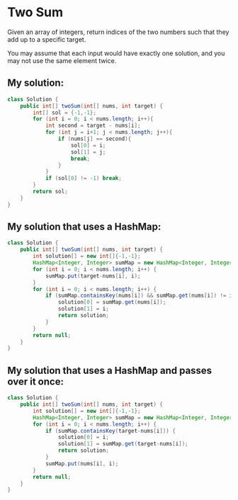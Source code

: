 # Two Sum

Given an array of integers, return indices of the two numbers such that they add up to a specific target.

You may assume that each input would have exactly one solution, and you may not use the same element twice.

## My solution:

```Java
class Solution {
    public int[] twoSum(int[] nums, int target) {
        int[] sol = {-1,-1};
        for (int i = 0; i < nums.length; i++){
            int second = target - nums[i];
            for (int j = i+1; j < nums.length; j++){
                if (nums[j] == second){
                    sol[0] = i;
                    sol[1] = j;
                    break;
                } 
            }
            if (sol[0] != -1) break;
        }
        return sol;
    }
}
```

## My solution that uses a HashMap:

```Java
class Solution {
    public int[] twoSum(int[] nums, int target) {
        int solution[] = new int[]{-1,-1};
        HashMap<Integer, Integer> sumMap = new HashMap<Integer, Integer>();
        for (int i = 0; i < nums.length; i++) {
            sumMap.put(target-nums[i], i);
        }
        for (int i = 0; i < nums.length; i++) {
            if (sumMap.containsKey(nums[i]) && sumMap.get(nums[i]) != i) {
                solution[0] = sumMap.get(nums[i]);
                solution[1] = i;
                return solution;
            }
        }
        return null;
    }
}
```

## My solution that uses a HashMap and passes over it once:

```Java
class Solution {
    public int[] twoSum(int[] nums, int target) {
        int solution[] = new int[]{-1,-1};
        HashMap<Integer, Integer> sumMap = new HashMap<Integer, Integer>();
        for (int i = 0; i < nums.length; i++) {
            if (sumMap.containsKey(target-nums[i])) {
                solution[0] = i;
                solution[1] = sumMap.get(target-nums[i]);
                return solution;
            }
            sumMap.put(nums[i], i);
        }
        return null;
    }
}
```
